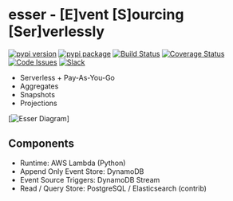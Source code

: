 esser - [E]vent [S]ourcing [Ser]verlessly
============================================

[![pypi version]( https://img.shields.io/pypi/v/esser.svg)]( https://pypi.python.org/pypi/esser)
[![pypi package]( https://img.shields.io/pypi/dm/esser.svg)]( https://pypi.python.org/pypi/esser)
[![Build Status](https://travis-ci.org/geeknam/esser.svg?branch=master)](https://travis-ci.org/geeknam/esser)
[![Coverage Status](https://coveralls.io/repos/github/geeknam/esser/badge.svg?branch=master)](https://coveralls.io/github/geeknam/esser?branch=master)
[![Code Issues](https://www.quantifiedcode.com/api/v1/project/2644f358dc5246da951352fb0550f84f/badge.svg)](https://www.quantifiedcode.com/app/project/2644f358dc5246da951352fb0550f84f)
[![Slack](https://img.shields.io/badge/chat-slack-ff69b4.svg)](https://esser-py.slack.com/)


- Serverless + Pay-As-You-Go
- Aggregates
- Snapshots
- Projections

[![Esser Diagram]( https://cloud.githubusercontent.com/assets/199628/24705037/6cbf50b0-1a4d-11e7-99d5-7ad32295912c.png)]

Components
-----------------

- Runtime: AWS Lambda (Python)
- Append Only Event Store: DynamoDB
- Event Source Triggers: DynamoDB Stream
- Read / Query Store: PostgreSQL / Elasticsearch (contrib)
